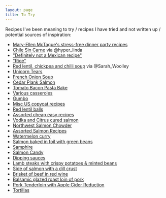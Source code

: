 ```yaml
---
layout: page
title: To Try
---
```


Recipes I've been meaning to try / recipes I have tried and not written up / potential sources of inspiration:

* [Mary-Ellen McTague's stress-free dinner party recipes](http://www.theguardian.com/lifeandstyle/2014/jun/13/easy-dinner-party-recipes-mary-ellen-mctague)
* [Chile Sin Carne](http://principiagastronomica.com/post/5) via @hyper_linda
* ["Definitely not a Mexican recipe"](http://www.drmaciver.com/2014/08/definitely-not-a-mexican-recipe/)
* ["Rice"](http://www.reddit.com/r/Frugal/comments/2dga1n/what_are_some_recipes_with_beans_and_rice/cjp9dlp)
* [Red lentil, chickpea and chilli soup](http://www.bbcgoodfood.com/recipes/333614/red-lentil-chickpea-and-chilli-soup) via @Sarah_Woolley
* [Unicorn Tears](https://medium.com/stuff-and-more-stuff/making-a-unicorn-tear-dc25dd9a1c79)
* [French Onion Soup](http://www.reddit.com/r/Cooking/comments/2ea7l9/french_onion_soup/)
* [Cedar Plank Salmon](http://www.foodnetwork.com/recipes/cedar-plank-salmon-recipe.html)
* [Tomato Bacon Pasta Bake](http://allrecipes.co.uk/recipe/32210/tomato-and-bacon-penne-pasta-bake.aspx)
* [Various casseroles](https://www.reddit.com/r/Cooking/comments/2gag05/whats_your_go_to_casserole_recipe/)
* [Gumbo](http://www.artofmanliness.com/2014/10/31/gumbo-yall-the-lowdown-on-making-this-louisana-classic/)
* [Misc US copycat recipes](https://www.reddit.com/r/Cooking/comments/2l9i9w/whats_your_favorite_copycat_recipe/)
* [Red lentil balls](https://www.reddit.com/r/Cooking/comments/2l626l/one_of_my_favorite_turkish_recipes_mercimek/)
* [Assorted cheap easy recipes](https://imgur.com/gallery/FDlR2)
* [Vodka and Citrus cured salmon](http://www.foodnetwork.com/recipes/emeril-lagasse/vodka-and-citrus-cured-salmon-recipe.html)
* [Northwest Salmon Chowder](http://www.tasteofhome.com/recipes/northwest-salmon-chowder)
* [Assorted Salmon Recipes](https://www.reddit.com/r/Cooking/comments/2m9aqv/r_cooking_i_have_happened_upon_about_10_pounds_of/)
* [Watermelon curry](http://fxcuisine.com/Default.asp?language=2&Display=90&resolution=high)
* [Salmon baked in foil with green beans](http://www.jamieshomecookingskills.com/recipe.php?title=salmon-baked-in-a-foil-parcel-with-green-beans-and)
* [Samphire](http://www.bbc.co.uk/food/recipes/saltandpepperbuttere_88854)
* [Salmon Candy](https://imgur.com/a/W7iaB)
* [Dipping sauces](https://www.reddit.com/r/Cooking/comments/2p995f/dipping_sauces_for_steamed_vegetables/)
* [Lamb steaks with crispy potatoes & minted beans](http://www.bbcgoodfood.com/recipe/lamb-steaks-crispy-potatoes-minted-beans)
* [Side of salmon with a dill crust](https://www.homemadebyyou.co.uk/recipes/main-courses/side-of-salmon-with-a-dill-crust)
* [Brisket of beef in red wine](http://www.countryliving.co.uk/create/food-and-drink/brisket-of-beef-in-red-wine)
* [Balsamic glazed roast loin of pork](https://boycancook.wordpress.com/2013/06/21/balsamic-glazed-roast-loin-of-pork/)
* [Pork Tenderloin with Apple Cider Reduction](http://www.foodnetwork.com/recipes/aida-mollenkamp/pork-tenderloin-with-apple-cider-reduction-recipe.html)
* [Tortillas](http://www.seriouseats.com/recipes/2015/05/soft-chewy-flour-tortillas-recipe.html)
